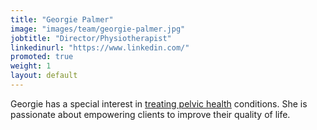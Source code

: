 ```yaml
---
title: "Georgie Palmer"
image: "images/team/georgie-palmer.jpg"
jobtitle: "Director/Physiotherapist"
linkedinurl: "https://www.linkedin.com/"
promoted: true
weight: 1
layout: default
---
```


Georgie has a special interest in [treating pelvic health](/services/) conditions. She is passionate about empowering clients to improve their quality of life.